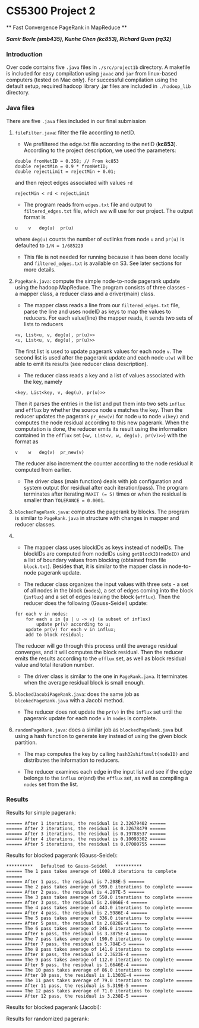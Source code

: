 # CS5300 Project 2
** Fast Convergence PageRank in MapReduce **

**_Samir Borle (smb435), Kunhe Chen (kc853), Richard Quan (rq32)_**

### Introduction
Over code contains five `.java` files in `./src/project1b` directory. A makefile is included for easy compilation using `javac` and `jar` from linux-based computers (tested on Mac only). For successful compilation using the default setup, required hadoop library .jar files are included in `./hadoop_lib` directory.

### Java files
There are five `.java` files included in our final submission

1. `fileFilter.java`: filter the file according to netID.

    * We prefiltered the edge.txt file according to the netID (**kc853**). According to the project description, we used the parameters:
    ```
    double fromNetID = 0.358; // From kc853
	double rejectMin = 0.9 * fromNetID;
	double rejectLimit = rejectMin + 0.01;
    ```
    and then reject edges associated with values `rd`
    ```
    rejectMin < rd < rejectLimit
    ```
    
    * The program reads from `edges.txt` file and output to `filtered_edges.txt` file, which we will use for our project. The output format is
    ```
    u    v   deg(u)  pr(u)
    ```
    where `deg(u)` counts the number of outlinks from node `u` and `pr(u)` is defaulted to `1/N = 1/685229`
    
    * This file is not needed for running because it has been done locally and `filtered_edges.txt` is available on S3. See later sections for more details.
    
2. `PageRank.java`: compute the simple node-to-node pagerank update using the hadoop MapReduce. The program consists of three classes - a mapper class, a reducer class and a driver(main) class.

    * The mapper class reads a line from our `filtered_edges.txt` file, parse the line and uses nodeID as keys to map the values to reducers. For each value(line) the mapper reads, it sends two sets of lists to reducers
    ```
    <v, List<u, v, deg(u), pr(u)>>
    <u, List<u, v, deg(u), pr(u)>>
    ```
    The first list is used to update pagerank values for each node `v`. The second list is used after the pagerank update and each node `u(w)` will be able to emit its results (see reducer class description).
    
    * The reducer class reads a key and a list of values associated with the key, namely
    ```
    <key, List<key, v, deg(u), pr(u)>>
    ```
    Then it parses the entries in the list and put them into two sets `influx` and `efflux` by whether the source node `u` matches the key. Then the reducer updates the pagerank `pr_new(v)` for node `u` to node `v(key)` and computes the node residual according to this new pagerank. When the computation is done, the reducer emits its result using the information contained in the `efflux` set (`<w, List<v, w, deg(v), pr(v)>>`) with the format as
    ```
    v    w   deg(v)  pr_new(v)
    ```
    The reducer also increment the counter according to the node residual it computed from earlier.
    
    * The driver class (main function) deals with job configuration and system output (for residual after each iteration/pass). The program terminates after iterating `MAXIT (= 5)` times or when the residual is smaller than `TOLERANCE = 0.0001`.
    
2. `blockedPageRank.java`: computes the pagerank by blocks. The program is similar to `PageRank.java` in structure with changes in mapper and reducer classes.
3. 
    * The mapper class uses blockIDs as keys instead of nodeIDs. The blockIDs are computed from nodeIDs using `getBlockID(nodeID)` and a list of boundary values from blocking (obtained from file `block.txt`). Besides that, it is similar to the mapper class in node-to-node pagerank update.
    
    * The reducer class organizes the input values with three sets - a set of all nodes in the block (`nodes`), a set of edges coming into the block (`influx`) and a set of edges leaving the block (`efflux`). Then the reducer does the following (Gauss-Seidel) update:
    ```
    for each v in nodes:
        for each u in {u | u -> v} (a subset of influx)
            update pr(v) according to u;
        update pr(v) for each v in influx;
        add to block residual;
    ```
    The reducer will go through this process until the average residual converges, and it will computes the block residual. Then the reducer emits the results according to the `efflux` set, as well as block residual value and total iteration number.
    
    * The driver class is similar to the one in `PageRank.java`. It terminates when the average residual block is small enough.
    
2. `blockedJacobiPageRank.java`: does the same job as `blcokedPageRank.java` with a Jacobi method.

    * The reducer does not update the `pr(v)` in the `influx` set until the pagerank update for each node `v` in `nodes` is complete.
    
3. `randomPageRank.java`: does a similar job as `blockedPageRank.java` but using a hash function to generate key instead of using the given block partition.

    * The map computes the key by calling `hash32shiftmult(nodeID)` and distributes the information to reducers.
    
    * The reducer examines each edge in the input list and see if the edge belongs to the `influx` or(and) the `efflux` set, as well as compiling a `nodes` set from the list.

### Results

Results for simple pagerank:
```
====== After 1 iterations, the residual is 2.32679402 ======
====== After 2 iterations, the residual is 0.32678479 ======
====== After 3 iterations, the residual is 0.19788537 ======
====== After 4 iterations, the residual is 0.10093302 ======
====== After 5 iterations, the residual is 0.07000755 ======
```

Results for blocked pagerank (Gauss-Seidel):
```
**********   Defaulted to Gauss-Seidel   **********
====== The 1 pass takes average of 1008.0 iterations to complete ======
====== After 1 pass, the residual is 7.208E-5 ======
====== The 2 pass takes average of 599.0 iterations to complete ======
====== After 2 pass, the residual is 4.207E-5 ======
====== The 3 pass takes average of 550.0 iterations to complete ======
====== After 3 pass, the residual is 2.0866E-4 ======
====== The 4 pass takes average of 443.0 iterations to complete ======
====== After 4 pass, the residual is 2.5986E-4 ======
====== The 5 pass takes average of 336.0 iterations to complete ======
====== After 5 pass, the residual is 2.6028E-4 ======
====== The 6 pass takes average of 246.0 iterations to complete ======
====== After 6 pass, the residual is 3.3875E-4 ======
====== The 7 pass takes average of 190.0 iterations to complete ======
====== After 7 pass, the residual is 5.784E-5 ======
====== The 8 pass takes average of 141.0 iterations to complete ======
====== After 8 pass, the residual is 2.3623E-4 ======
====== The 9 pass takes average of 112.0 iterations to complete ======
====== After 9 pass, the residual is 1.6646E-4 ======
====== The 10 pass takes average of 86.0 iterations to complete ======
====== After 10 pass, the residual is 1.1303E-4 ======
====== The 11 pass takes average of 79.0 iterations to complete ======
====== After 11 pass, the residual is 5.319E-5 ======
====== The 12 pass takes average of 71.0 iterations to complete ======
====== After 12 pass, the residual is 3.238E-5 ======
```
Results for blocked pagerank (Jacobi):

Results for randomized pagerank:
